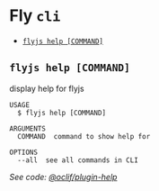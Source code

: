 # Fly `cli`

<!-- commands -->
* [`flyjs help [COMMAND]`](#flyjs-help-command)

## `flyjs help [COMMAND]`

display help for flyjs

```
USAGE
  $ flyjs help [COMMAND]

ARGUMENTS
  COMMAND  command to show help for

OPTIONS
  --all  see all commands in CLI
```

_See code: [@oclif/plugin-help](https://github.com/oclif/plugin-help/blob/v2.2.1/src/commands/help.ts)_
<!-- commandsstop -->
